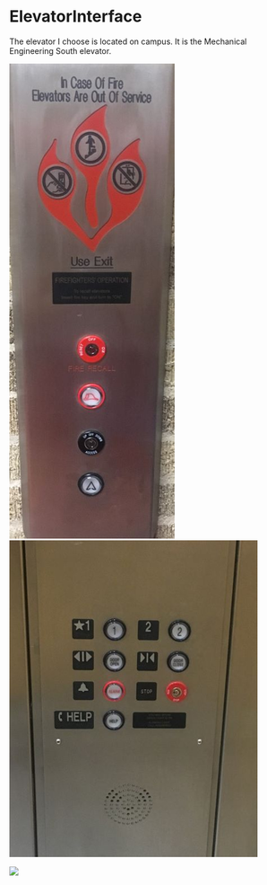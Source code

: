 # ElevatorInterface

The elevator I choose is located on campus. It is the Mechanical Engineering South elevator. 

![](IMG_0864.JPG) ![](IMG_0865.JPG)

![](Elevator.gif)

